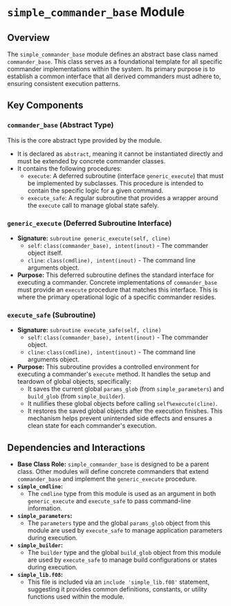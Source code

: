 # `simple_commander_base` Module

## Overview

The `simple_commander_base` module defines an abstract base class named `commander_base`. This class serves as a foundational template for all specific commander implementations within the system. Its primary purpose is to establish a common interface that all derived commanders must adhere to, ensuring consistent execution patterns.

## Key Components

### `commander_base` (Abstract Type)

This is the core abstract type provided by the module.
- It is declared as `abstract`, meaning it cannot be instantiated directly and must be extended by concrete commander classes.
- It contains the following procedures:
    - `execute`: A deferred subroutine (interface `generic_execute`) that must be implemented by subclasses. This procedure is intended to contain the specific logic for a given command.
    - `execute_safe`: A regular subroutine that provides a wrapper around the `execute` call to manage global state safely.

### `generic_execute` (Deferred Subroutine Interface)

- **Signature:** `subroutine generic_execute(self, cline)`
  - `self`: `class(commander_base), intent(inout)` - The commander object itself.
  - `cline`: `class(cmdline), intent(inout)` - The command line arguments object.
- **Purpose:** This deferred subroutine defines the standard interface for executing a commander. Concrete implementations of `commander_base` must provide an `execute` procedure that matches this interface. This is where the primary operational logic of a specific commander resides.

### `execute_safe` (Subroutine)

- **Signature:** `subroutine execute_safe(self, cline)`
  - `self`: `class(commander_base), intent(inout)` - The commander object.
  - `cline`: `class(cmdline), intent(inout)` - The command line arguments object.
- **Purpose:** This subroutine provides a controlled environment for executing a commander's `execute` method. It handles the setup and teardown of global objects, specifically:
    - It saves the current global `params_glob` (from `simple_parameters`) and `build_glob` (from `simple_builder`).
    - It nullifies these global objects before calling `self%execute(cline)`.
    - It restores the saved global objects after the execution finishes.
  This mechanism helps prevent unintended side effects and ensures a clean state for each commander's execution.

## Dependencies and Interactions

- **Base Class Role:** `simple_commander_base` is designed to be a parent class. Other modules will define concrete commanders that extend `commander_base` and implement the `generic_execute` procedure.
- **`simple_cmdline`:**
    - The `cmdline` type from this module is used as an argument in both `generic_execute` and `execute_safe` to pass command-line information.
- **`simple_parameters`:**
    - The `parameters` type and the global `params_glob` object from this module are used by `execute_safe` to manage application parameters during execution.
- **`simple_builder`:**
    - The `builder` type and the global `build_glob` object from this module are used by `execute_safe` to manage build configurations or states during execution.
- **`simple_lib.f08`:**
    - This file is included via an `include 'simple_lib.f08'` statement, suggesting it provides common definitions, constants, or utility functions used within the module.
